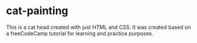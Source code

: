 # cat-painting
This is a cat head created with just HTML and CSS. It was created based on a freeCodeCamp tutorial for learning and practice purposes. 
